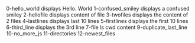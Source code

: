 0-hello_world displays Hello. World
1-confused_smiley displays a confused smiley
2-hellofile displays content of file
3-twofiles displays the content of 2 files
4-lastlines displays last 10 lines
5-firstlines displays the first 10 lines
6-third_line displays the 3rd line
7-file
ls cwd content
9-duplicate_last_line
10-no_more_js
11-directories
12-newest_files
